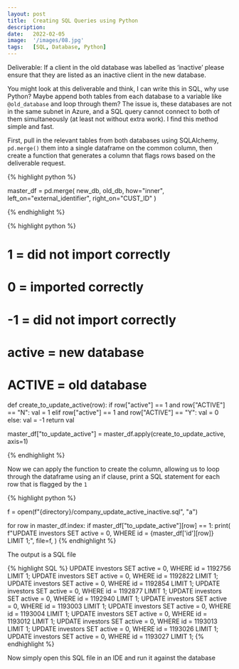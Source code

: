 ```yaml
---
layout: post
title:  Creating SQL Queries using Python
description:
date:   2022-02-05
image:  '/images/08.jpg'
tags:   [SQL, Database, Python]
---
```


Deliverable:  If a client in the old database was labelled as ‘inactive’ please ensure that they are listed as an inactive client in the new database.

You might look at this deliverable and think, I can write this in SQL, why use Python? Maybe append both tables from each database to a variable like `@old_database` and loop through them? The issue is, these databases are not in the same subnet in Azure, and a SQL query cannot connect to both of them simultaneously (at least not without extra work). I find this method simple and fast.

First, pull in the relevant tables from both databases using SQLAlchemy, `pd.merge()` them into a single dataframe on the common column, then create a function that generates a column that flags rows based on the deliverable request.

{% highlight python %}

master_df = pd.merge(
new_db,
old_db,
how="inner",
left_on="external_identifier",
right_on="CUST_ID"
)

{% endhighlight %}

{% highlight python %}

# 1 = did not import correctly
# 0 = imported correctly
# -1 = did not import correctly


# active = new database
# ACTIVE = old database


def create_to_update_active(row):
    if row["active"] == 1 and row["ACTIVE"] == "N":
        val = 1
    elif row["active"] == 1 and row["ACTIVE"] == "Y":
        val = 0
    else:
        val = -1
    return val


master_df["to_update_active"] = master_df.apply(create_to_update_active, axis=1)

{% endhighlight %}

Now we can apply the function to create the column, allowing us to loop through the dataframe using an if clause, print a SQL statement for each row that is flagged by the `1`

{% highlight python %}

f = open(f"{directory}/company_update_active_inactive.sql", "a")

for row in master_df.index:
    if master_df["to_update_active"][row] == 1:
        print(
            f"UPDATE investors SET active = 0, WHERE id = {master_df['id'][row]} LIMIT 1;",
            file=f,
        )
{% endhighlight %}

The output is a SQL file

{% highlight SQL %}
UPDATE investors SET active = 0, WHERE id = 1192756 LIMIT 1;
UPDATE investors SET active = 0, WHERE id = 1192822 LIMIT 1;
UPDATE investors SET active = 0, WHERE id = 1192854 LIMIT 1;
UPDATE investors SET active = 0, WHERE id = 1192877 LIMIT 1;
UPDATE investors SET active = 0, WHERE id = 1192940 LIMIT 1;
UPDATE investors SET active = 0, WHERE id = 1193003 LIMIT 1;
UPDATE investors SET active = 0, WHERE id = 1193004 LIMIT 1;
UPDATE investors SET active = 0, WHERE id = 1193012 LIMIT 1;
UPDATE investors SET active = 0, WHERE id = 1193013 LIMIT 1;
UPDATE investors SET active = 0, WHERE id = 1193026 LIMIT 1;
UPDATE investors SET active = 0, WHERE id = 1193027 LIMIT 1;
{% endhighlight %}

Now simply open this SQL file in an IDE and run it against the database
